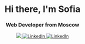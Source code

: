 <div id="header" align="center">
<h1>Hi there, I'm Sofia</h1>
<h3>Web Developer from Moscow</h3>
</div>


<div id="socials" align="center">
<a href="telegram">
<img src="[https://github.com/user-attachments/assets/0852bc0c-ded0-48a3-95e1-c348458524d7](https://img.icons8.com/?size=100&id=63306&format=png&color=000000)/>
</a>
<a href="linkedin-url">
<img src="https://img.shields.io/badge/LinkedIn-blue?style=for-the-
badge&logo=linkedin&logo Color=white" alt="LinkedIn"/>
</a>
<a href="linkedin-url">
<img src="https://img.shields.io/badge/LinkedIn-blue?style=for-the-
badge&logo=linkedin&logo Color=white" alt="LinkedIn"/>
</a>
</div>
